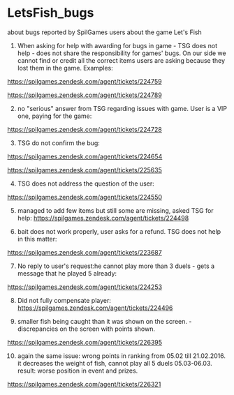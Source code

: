 # LetsFish_bugs
about bugs reported by SpilGames users about the game Let's Fish

1. When asking for help with awarding for bugs in game - TSG does not help - does not share the responsibility for games' bugs. On our side we cannot find or credit all the correct items users are asking because they lost them in the game.
Examples:

https://spilgames.zendesk.com/agent/tickets/224759

https://spilgames.zendesk.com/agent/tickets/224789

2. no "serious" answer from TSG regarding issues with game. User is a VIP one, paying for the game:

https://spilgames.zendesk.com/agent/tickets/224728

3. TSG do not confirm the bug:

https://spilgames.zendesk.com/agent/tickets/224654

https://spilgames.zendesk.com/agent/tickets/225635

4. TSG does not address the question of the user:

https://spilgames.zendesk.com/agent/tickets/224550

5. managed to add few items but still some are missing, asked TSG for help:
https://spilgames.zendesk.com/agent/tickets/224498

6. bait does not work properly, user asks for a refund. TSG does not help in this matter:

https://spilgames.zendesk.com/agent/tickets/223687

7. No reply to user's request:he cannot play more than 3 duels - gets a message that he played 5 already:

https://spilgames.zendesk.com/agent/tickets/224253

8. Did not fully compensate player:
https://spilgames.zendesk.com/agent/tickets/224496

9. smaller fish being caught than it was shown on the screen. 
-discrepancies on the screen with points shown.

https://spilgames.zendesk.com/agent/tickets/226395

10. again the same issue: wrong points in ranking from 05.02 till 21.02.2016. 
it decreases the weight of fish, cannot play all 5 duels 05.03-06.03. result: worse position in event and prizes.

https://spilgames.zendesk.com/agent/tickets/226321
